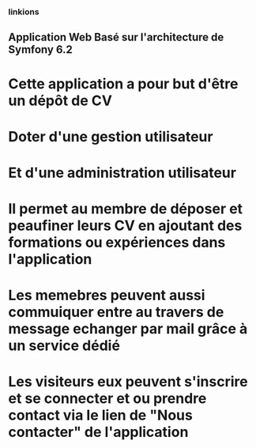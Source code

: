 ### linkions

## Application Web Basé sur l'architecture de Symfony 6.2

# Cette application a pour but d'être un dépôt de CV

# Doter d'une gestion utilisateur

# Et d'une administration utilisateur

# Il permet au membre de déposer et peaufiner leurs CV en ajoutant des formations ou expériences dans l'application

# Les memebres peuvent aussi commuiquer entre au travers de message echanger par mail grâce à un service dédié

# Les visiteurs eux peuvent s'inscrire et se connecter et ou prendre contact via le lien de "Nous contacter" de l'application
